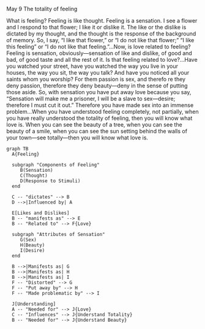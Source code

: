May 9
The totality of feeling

What is feeling? Feeling is like thought. Feeling is a sensation. I see a flower and I respond to that flower; I like it or dislike it. The like or the dislike is dictated by my thought, and the thought is the response of the background of memory. So, I say, “I like that flower,” or “I do not like that flower;” “I like this feeling” or “I do not like that feeling.”...Now, is love related to feeling? Feeling is sensation, obviously—sensation of like and dislike, of good and bad, of good taste and all the rest of it. Is that feeling related to love?...Have you watched your street, have you watched the way you live in your houses, the way you sit, the way you talk? And have you noticed all your saints whom you worship? For them passion is sex, and therefo re they deny passion, therefore they deny beauty—deny in the sense of putting those aside. So, with sensation you have put away love because you say, “Sensation will make me a prisoner, I will be a slave to sex—desire; therefore I must cut it out.” Therefore you have made sex into an immense problem...When you have understood feeling completely, not partially, when you have really understood the totality of feeling, then you will know what love is. When you can see the beauty of a tree, when you can see the beauty of a smile, when you can see the sun setting behind the walls of your town—see totally—then you will know what love is.

```mermaid
graph TB
  A{Feeling}

  subgraph "Components of Feeling"
     B(Sensation)
     C(Thought)
     D(Response to Stimuli)
  end

  C -- "dictates" --> B
  D -->|Influenced by| A

  E[Likes and Dislikes]
  B -- "manifests as" --> E
  B -- "Related to" --> F{Love}
  
  subgraph "Attributes of Sensation"
     G(Sex)
     H(Beauty)
     I(Desire)
  end

  B -->|Manifests as| G
  B -->|Manifests as| H
  B -->|Manifests as| I
  F -- "Distorted" --> G
  F -- "Put away by" --> H
  F -- "Made problematic by" --> I
  
  J[Understanding]
  A -- "Needed for" --> J{Love}
  C -- "Influences" --> J{Understand Totality}
  B -- "Needed for" --> J{Understand Beauty}
```
